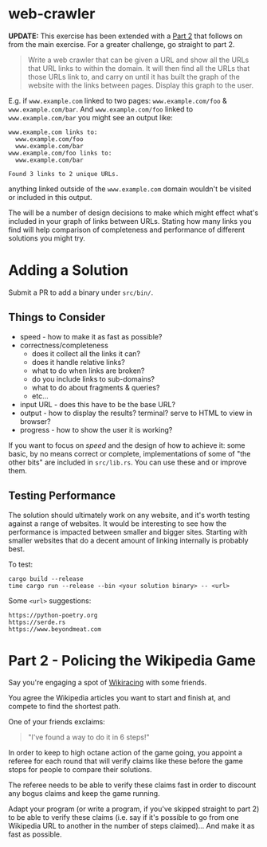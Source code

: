 # web-crawler

**UPDATE:** This exercise has been extended with a [Part
2](#part-2---policing-the-wikipedia-game) that follows on from the main
exercise.  For a greater challenge, go straight to part 2.

> Write a web crawler that can be given a URL and show all the URLs that URL
  links to within the domain.  It will then find all the URLs that those URLs
  link to, and carry on until it has built the graph of the website with the
  links between pages. Display this graph to the user.

E.g. if `www.example.com` linked to two pages: `www.example.com/foo` &
`www.example.com/bar`.  And `www.example.com/foo` linked to
`www.example.com/bar` you might see an output like:

```
www.example.com links to:
  www.example.com/foo
  www.example.com/bar
www.example.com/foo links to:
  www.example.com/bar

Found 3 links to 2 unique URLs.
```

anything linked outside of the `www.example.com` domain wouldn't be visited or
included in this output.

The will be a number of design decisions to make which might effect what's
included in your graph of links between URLs.  Stating how many links you find
will help comparison of completeness and performance of different solutions you
might try.

# Adding a Solution

Submit a PR to add a binary under `src/bin/`.

## Things to Consider

- speed - how to make it as fast as possible?
- correctness/completeness
  + does it collect all the links it can?
  + does it handle relative links?
  + what to do when links are broken?
  + do you include links to sub-domains?
  + what to do about fragments & queries?
  + etc...
- input URL - does this have to be the base URL?
- output - how to display the results? terminal? serve to HTML to view in
  browser?
- progress - how to show the user it is working?

If you want to focus on _speed_ and the design of how to achieve it: some
basic, by no means correct or complete, implementations of some of "the other
bits" are included in `src/lib.rs`.  You can use these and or improve them.

## Testing Performance

The solution should ultimately work on any website, and it's worth testing
against a range of websites.  It would be interesting to see how the
performance is impacted between smaller and bigger sites. Starting with smaller
websites that do a decent amount of linking internally is probably best.

To test:

```
cargo build --release
time cargo run --release --bin <your solution binary> -- <url>
```

Some `<url>` suggestions:

```
https://python-poetry.org
https://serde.rs
https://www.beyondmeat.com
```

# Part 2 - Policing the Wikipedia Game

Say you're engaging a spot of
[Wikiracing](https://en.wikipedia.org/wiki/Wikiracing) with some friends.

You agree the Wikipedia articles you want to start and finish at, and compete
to find the shortest path.

One of your friends exclaims:

> "I've found a way to do it in 6 steps!"

In order to keep to high octane action of the game going, you appoint a referee
for each round that will verify claims like these before the game stops for
people to compare their solutions.

The referee needs to be able to verify these claims fast in order to discount
any bogus claims and keep the game running.

Adapt your program (or write a program, if you've skipped straight to part 2)
to be able to verify these claims (i.e. say if it's possible to go from one
Wikipedia URL to another in the number of steps claimed)... And make it as fast
as possible.
